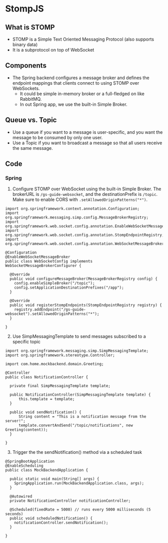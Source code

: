 # StompJS

## What is STOMP
- STOMP is a Simple Text Oriented Messaging Protocol (also supports binary data)
- It is a subprotocol on top of WebSocket

## Components
- The Spring backend configures a message broker and defines the endpoint mappings that clients connect to using STOMP over WebSockets.
  - It could be simple in-memory broker or a full-fledged on like RabbitMQ.
  - In out Spring app, we use the built-in Simple Broker.

## Queue vs. Topic
- Use a queue if you want to a message is user-specific, and you want the message to be consumed by only one user.
- Use a Topic if you want to broadcast a message so that all users receive the same message.


## Code

### Spring

1. Configure STOMP over WebSocket using the built-in Simple Broker. The brokerURL is ```/gs-guide-websocket```, and the destinationPrefix is ```/topic```. Make sure to enable CORS with ```.setAllowedOriginPatterns("*")```.
```
import org.springframework.context.annotation.Configuration;
import org.springframework.messaging.simp.config.MessageBrokerRegistry;
import org.springframework.web.socket.config.annotation.EnableWebSocketMessageBroker;
import org.springframework.web.socket.config.annotation.StompEndpointRegistry;
import org.springframework.web.socket.config.annotation.WebSocketMessageBrokerConfigurer;

@Configuration
@EnableWebSocketMessageBroker
public class WebSocketConfig implements WebSocketMessageBrokerConfigurer {

  @Override
  public void configureMessageBroker(MessageBrokerRegistry config) {
    config.enableSimpleBroker("/topic");
    config.setApplicationDestinationPrefixes("/app");
  }

  @Override
  public void registerStompEndpoints(StompEndpointRegistry registry) {
    registry.addEndpoint("/gs-guide-websocket").setAllowedOriginPatterns("*");
  }

}
```

2. Use SimpMessagingTemplate to send messages subscribed to a specific topic
```
import org.springframework.messaging.simp.SimpMessagingTemplate;
import org.springframework.stereotype.Controller;

import com.home.mockbackend.domain.Greeting;

@Controller
public class NotificationController {
	
  private final SimpMessagingTemplate template;

  public NotificationController(SimpMessagingTemplate template) {
      this.template = template;
  }
  
  public void sendNotification() {
      String content = "This is a notification message from the server!";
      template.convertAndSend("/topic/notifications", new Greeting(content));
  }

}
```

3. Trigger the the sendNotification() method via a scheduled task
```
@SpringBootApplication
@EnableScheduling
public class MockBackendApplication {

  public static void main(String[] args) {
    SpringApplication.run(MockBackendApplication.class, args);
  }

  @Autowired
  private NotificationController notificationController;
  
  @Scheduled(fixedRate = 5000) // runs every 5000 milliseconds (5 seconds)
  public void scheduledNotification() {
    notificationController.sendNotification();
  }

}
```
